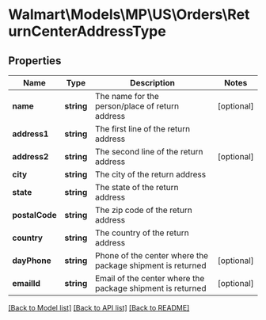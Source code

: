 # Walmart\Models\MP\US\Orders\ReturnCenterAddressType

## Properties

Name | Type | Description | Notes
------------ | ------------- | ------------- | -------------
**name** | **string** | The name for the person/place of return address | [optional]
**address1** | **string** | The first line of the return address |
**address2** | **string** | The second line of the return address | [optional]
**city** | **string** | The city of the return address |
**state** | **string** | The state of the return address |
**postalCode** | **string** | The zip code of the return address |
**country** | **string** | The country of the return address |
**dayPhone** | **string** | Phone of the center where the package shipment is returned | [optional]
**emailId** | **string** | Email of the center where the package shipment is returned | [optional]


[[Back to Model list]](./) [[Back to API list]](../../../../../README.md#supported-apis) [[Back to README]](../../../../../README.md)
